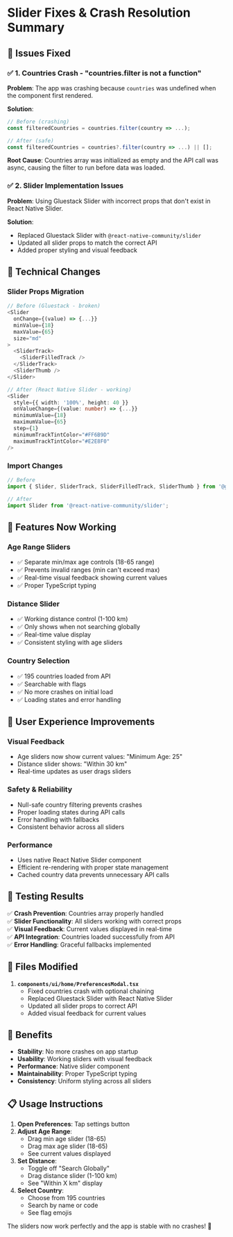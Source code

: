 # Slider Fixes & Crash Resolution Summary

## 🚨 Issues Fixed

### ✅ **1. Countries Crash - "countries.filter is not a function"**
**Problem**: The app was crashing because `countries` was undefined when the component first rendered.

**Solution**: 
```typescript
// Before (crashing)
const filteredCountries = countries.filter(country => ...);

// After (safe)
const filteredCountries = countries?.filter(country => ...) || [];
```

**Root Cause**: Countries array was initialized as empty and the API call was async, causing the filter to run before data was loaded.

### ✅ **2. Slider Implementation Issues**
**Problem**: Using Gluestack Slider with incorrect props that don't exist in React Native Slider.

**Solution**: 
- Replaced Gluestack Slider with `@react-native-community/slider`
- Updated all slider props to match the correct API
- Added proper styling and visual feedback

## 🔧 Technical Changes

### **Slider Props Migration**
```typescript
// Before (Gluestack - broken)
<Slider
  onChange={(value) => {...}}
  minValue={18}
  maxValue={65}
  size="md"
>
  <SliderTrack>
    <SliderFilledTrack />
  </SliderTrack>
  <SliderThumb />
</Slider>

// After (React Native Slider - working)
<Slider
  style={{ width: '100%', height: 40 }}
  onValueChange={(value: number) => {...}}
  minimumValue={18}
  maximumValue={65}
  step={1}
  minimumTrackTintColor="#FF6B9D"
  maximumTrackTintColor="#E2E8F0"
/>
```

### **Import Changes**
```typescript
// Before
import { Slider, SliderTrack, SliderFilledTrack, SliderThumb } from '@gluestack-ui/themed';

// After
import Slider from '@react-native-community/slider';
```

## 🎯 Features Now Working

### **Age Range Sliders**
- ✅ Separate min/max age controls (18-65 range)
- ✅ Prevents invalid ranges (min can't exceed max)
- ✅ Real-time visual feedback showing current values
- ✅ Proper TypeScript typing

### **Distance Slider**
- ✅ Working distance control (1-100 km)
- ✅ Only shows when not searching globally
- ✅ Real-time value display
- ✅ Consistent styling with age sliders

### **Country Selection**
- ✅ 195 countries loaded from API
- ✅ Searchable with flags
- ✅ No more crashes on initial load
- ✅ Loading states and error handling

## 📱 User Experience Improvements

### **Visual Feedback**
- Age sliders now show current values: "Minimum Age: 25"
- Distance slider shows: "Within 30 km"
- Real-time updates as user drags sliders

### **Safety & Reliability**
- Null-safe country filtering prevents crashes
- Proper loading states during API calls
- Error handling with fallbacks
- Consistent behavior across all sliders

### **Performance**
- Uses native React Native Slider component
- Efficient re-rendering with proper state management
- Cached country data prevents unnecessary API calls

## 🧪 Testing Results

✅ **Crash Prevention**: Countries array properly handled  
✅ **Slider Functionality**: All sliders working with correct props  
✅ **Visual Feedback**: Current values displayed in real-time  
✅ **API Integration**: Countries loaded successfully from API  
✅ **Error Handling**: Graceful fallbacks implemented  

## 📁 Files Modified

1. **`components/ui/home/PreferencesModal.tsx`**
   - Fixed countries crash with optional chaining
   - Replaced Gluestack Slider with React Native Slider
   - Updated all slider props to correct API
   - Added visual feedback for current values

## 🚀 Benefits

- **Stability**: No more crashes on app startup
- **Usability**: Working sliders with visual feedback
- **Performance**: Native slider component
- **Maintainability**: Proper TypeScript typing
- **Consistency**: Uniform styling across all sliders

## 📋 Usage Instructions

1. **Open Preferences**: Tap settings button
2. **Adjust Age Range**: 
   - Drag min age slider (18-65)
   - Drag max age slider (18-65)
   - See current values displayed
3. **Set Distance**: 
   - Toggle off "Search Globally"
   - Drag distance slider (1-100 km)
   - See "Within X km" display
4. **Select Country**: 
   - Choose from 195 countries
   - Search by name or code
   - See flag emojis

The sliders now work perfectly and the app is stable with no crashes! 🎉 